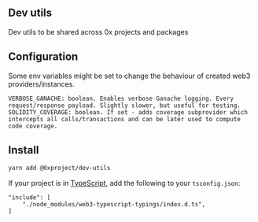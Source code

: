 ## Dev utils

Dev utils to be shared across 0x projects and packages

## Configuration

Some env variables might be set to change the behaviour of created web3 providers/instances.

```
VERBOSE_GANACHE: boolean. Enables verbose Ganache logging. Every request/response payload. Slightly slower, but useful for testing.
SOLIDITY_COVERAGE: boolean. If set - adds coverage subprovider which intercepts all calls/transactions and can be later used to compute code coverage.
```

## Install

```bash
yarn add @0xproject/dev-utils
```

If your project is in [TypeScript](https://www.typescriptlang.org/), add the following to your `tsconfig.json`:

```
"include": [
    "./node_modules/web3-typescript-typings/index.d.ts",
]
```
